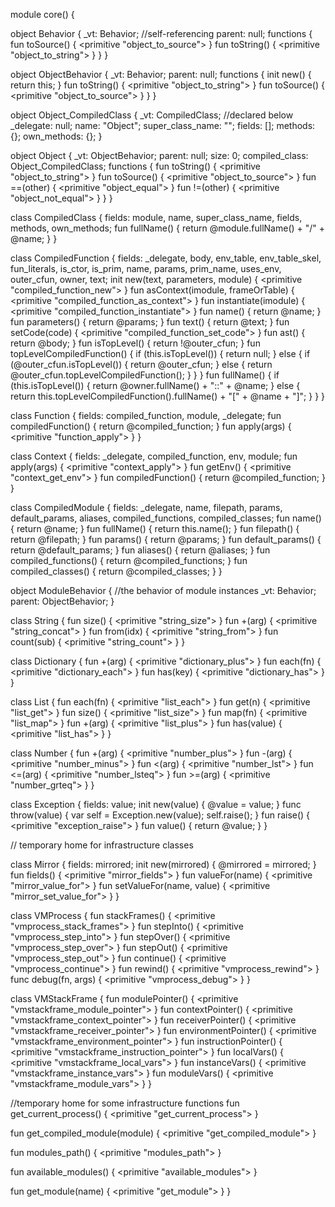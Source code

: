 module core() {

  object Behavior {
    _vt: Behavior; //self-referencing
    parent: null;
    functions {
      fun toSource() {
          <primitive "object_to_source">
      }
      fun toString() {
          <primitive "object_to_string">
      }
    }
  }

  object ObjectBehavior {
    _vt: Behavior;
    parent: null;
    functions {
      init new() {
        return this;
      }
      fun toString() {
          <primitive "object_to_string">
      }
      fun toSource() {
          <primitive "object_to_source">
      }
    }
  }

  object Object_CompiledClass {
    _vt: CompiledClass; //declared below
    _delegate: null;
    name: "Object";
    super_class_name: "";
    fields: [];
    methods: {};
    own_methods: {};
  }

  object Object {
    _vt: ObjectBehavior;
    parent: null;
    size: 0;
    compiled_class: Object_CompiledClass;
    functions {
      fun toString() {
          <primitive "object_to_string">
      }
      fun toSource() {
          <primitive "object_to_source">
      }
      fun ==(other) {
          <primitive "object_equal">
      }
      fun !=(other) {
          <primitive "object_not_equal">
      }
    }
  }

  class CompiledClass {
    fields: module, name, super_class_name, fields, methods, own_methods;
    fun fullName() {
      return @module.fullName() + "/" + @name;
    }
  }

  class CompiledFunction {
    fields: _delegate, body, env_table, env_table_skel, fun_literals, is_ctor,
            is_prim, name, params, prim_name, uses_env, outer_cfun, owner,
            text;
    init new(text, parameters, module) {
      <primitive "compiled_function_new">
    }
    fun asContext(imodule, frameOrTable) {
      <primitive "compiled_function_as_context">
    }
    fun instantiate(imodule) {
      <primitive "compiled_function_instantiate">
    }
    fun name() {
      return @name;
    }
    fun parameters() {
      return @params;
    }
    fun text() {
      return @text;
    }
    fun setCode(code) {
      <primitive "compiled_function_set_code">
    }
    fun ast() {
      return @body;
    }
    fun isTopLevel() {
      return !@outer_cfun;
    }
    fun topLevelCompiledFunction() {
      if (this.isTopLevel()) {
        return null;
      } else {
        if (@outer_cfun.isTopLevel()) {
          return @outer_cfun;
        } else {
          return @outer_cfun.topLevelCompiledFunction();
        }
      }
    }
    fun fullName() {
      if (this.isTopLevel()) {
        return @owner.fullName() + "::" + @name;
      } else {
        return this.topLevelCompiledFunction().fullName() + "[" + @name + "]";
      }
    }
  }

  class Function {
    fields: compiled_function, module, _delegate;
    fun compiledFunction() {
      return @compiled_function;
    }
    fun apply(args) {
      <primitive "function_apply">
    }
  }

  class Context {
    fields: _delegate, compiled_function, env, module;
    fun apply(args) {
      <primitive "context_apply">
    }
    fun getEnv() {
      <primitive "context_get_env">
    }
    fun compiledFunction() {
      return @compiled_function;
    }
  }

  class CompiledModule {
    fields: _delegate, name, filepath, params, default_params, aliases, compiled_functions, compiled_classes;
    fun name() {
      return @name;
    }
    fun fullName() {
      return this.name();
    }
    fun filepath() {
      return @filepath;
    }
    fun params() {
      return @params;
    }
    fun default_params() {
      return @default_params;
    }
    fun aliases() {
      return @aliases;
    }
    fun compiled_functions() {
      return @compiled_functions;
    }
    fun compiled_classes() {
      return @compiled_classes;
    }
  }

  object ModuleBehavior { //the behavior of module instances
    _vt: Behavior;
    parent: ObjectBehavior;
  }

  class String {
    fun size() {
      <primitive "string_size">
    }
    fun +(arg) {
      <primitive "string_concat">
    }
    fun from(idx) {
      <primitive "string_from">
    }
    fun count(sub) {
      <primitive "string_count">
    }
  }

  class Dictionary {
    fun +(arg) {
      <primitive "dictionary_plus">
    }
    fun each(fn) {
      <primitive "dictionary_each">
    }
    fun has(key) {
      <primitive "dictionary_has">
    }
  }

  class List {
    fun each(fn) {
      <primitive "list_each">
    }
    fun get(n) {
      <primitive "list_get">
    }
    fun size() {
      <primitive "list_size">
    }
    fun map(fn) {
      <primitive "list_map">
    }
    fun +(arg) {
      <primitive "list_plus">
    }
    fun has(value) {
      <primitive "list_has">
    }
  }

  class Number {
    fun +(arg) {
      <primitive "number_plus">
    }
    fun -(arg) {
      <primitive "number_minus">
    }
    fun <(arg) {
      <primitive "number_lst">
    }
    fun <=(arg) {
      <primitive "number_lsteq">
    }
    fun >=(arg) {
      <primitive "number_grteq">
    }
  }

  class Exception {
    fields: value;
    init new(value) {
      @value = value;
    }
    func throw(value) {
      var self = Exception.new(value);
      self.raise();
    }
    fun raise() {
       <primitive "exception_raise">
    }
    fun value() {
      return @value;
    }
  }

  // temporary home for infrastructure classes

  class Mirror {
    fields: mirrored;
    init new(mirrored) {
      @mirrored = mirrored;
    }
    fun fields() {
      <primitive "mirror_fields">
    }
    fun valueFor(name) {
      <primitive "mirror_value_for">
    }
    fun setValueFor(name, value) {
      <primitive "mirror_set_value_for">
    }
  }

  class VMProcess {
    fun stackFrames() {
      <primitive "vmprocess_stack_frames">
    }
    fun stepInto() {
      <primitive "vmprocess_step_into">
    }
    fun stepOver() {
      <primitive "vmprocess_step_over">
    }
    fun stepOut() {
      <primitive "vmprocess_step_out">
    }
    fun continue() {
      <primitive "vmprocess_continue">
    }
    fun rewind() {
      <primitive "vmprocess_rewind">
    }
    func debug(fn, args) {
      <primitive "vmprocess_debug">
    }
  }

  class VMStackFrame {
    fun modulePointer() {
      <primitive "vmstackframe_module_pointer">
    }
    fun contextPointer() {
      <primitive "vmstackframe_context_pointer">
    }
    fun receiverPointer() {
      <primitive "vmstackframe_receiver_pointer">
    }
    fun environmentPointer() {
      <primitive "vmstackframe_environment_pointer">
    }
    fun instructionPointer() {
      <primitive "vmstackframe_instruction_pointer">
    }
    fun localVars() {
      <primitive "vmstackframe_local_vars">
    }
    fun instanceVars() {
      <primitive "vmstackframe_instance_vars">
    }
    fun moduleVars() {
      <primitive "vmstackframe_module_vars">
    }
  }

  //temporary home for some infrastructure functions
  fun get_current_process() {
    <primitive "get_current_process">
  }

  fun get_compiled_module(module) {
    <primitive "get_compiled_module">
  }

  fun modules_path() {
    <primitive "modules_path">
  }

  fun available_modules() {
    <primitive "available_modules">
  }

  fun get_module(name) {
    <primitive "get_module">
  }
}

